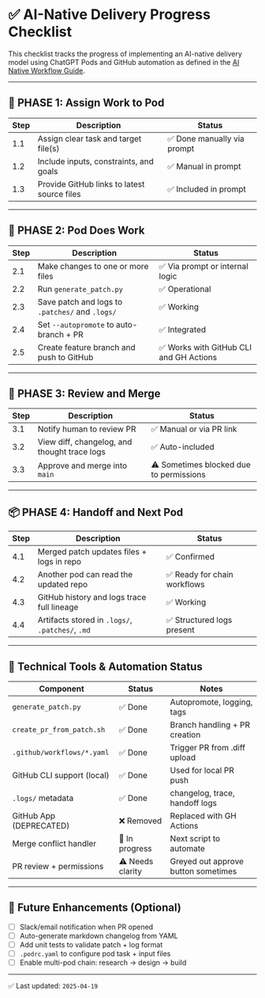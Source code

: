 # ✅ AI-Native Delivery Progress Checklist

This checklist tracks the progress of implementing an AI-native delivery model using ChatGPT Pods and GitHub automation as defined in the [AI Native Workflow Guide](../docs/ai-delivery-kit/AI%20Native%20Workflow%20Guide.md).

---

## 🧠 PHASE 1: Assign Work to Pod

| Step | Description | Status |
|------|-------------|--------|
| 1.1  | Assign clear task and target file(s)               | ✅ Done manually via prompt |
| 1.2  | Include inputs, constraints, and goals             | ✅ Manual in prompt |
| 1.3  | Provide GitHub links to latest source files        | ✅ Included in prompt |

---

## 🤖 PHASE 2: Pod Does Work

| Step | Description | Status |
|------|-------------|--------|
| 2.1  | Make changes to one or more files                  | ✅ Via prompt or internal logic |
| 2.2  | Run `generate_patch.py`                            | ✅ Operational |
| 2.3  | Save patch and logs to `.patches/` and `.logs/`    | ✅ Working |
| 2.4  | Set `--autopromote` to auto-branch + PR            | ✅ Integrated |
| 2.5  | Create feature branch and push to GitHub           | ✅ Works with GitHub CLI and GH Actions |

---

## 🔄 PHASE 3: Review and Merge

| Step | Description | Status |
|------|-------------|--------|
| 3.1  | Notify human to review PR                         | ✅ Manual or via PR link |
| 3.2  | View diff, changelog, and thought trace logs       | ✅ Auto-included |
| 3.3  | Approve and merge into `main`                      | ⚠️ Sometimes blocked due to permissions |

---

## 📦 PHASE 4: Handoff and Next Pod

| Step | Description | Status |
|------|-------------|--------|
| 4.1  | Merged patch updates files + logs in repo         | ✅ Confirmed |
| 4.2  | Another pod can read the updated repo             | ✅ Ready for chain workflows |
| 4.3  | GitHub history and logs trace full lineage        | ✅ Working |
| 4.4  | Artifacts stored in `.logs/`, `.patches/`, `.md`  | ✅ Structured logs present |

---

## 🧩 Technical Tools & Automation Status

| Component                     | Status   | Notes |
|------------------------------|----------|-------|
| `generate_patch.py`          | ✅ Done   | Autopromote, logging, tags |
| `create_pr_from_patch.sh`    | ✅ Done   | Branch handling + PR creation |
| `.github/workflows/*.yaml`   | ✅ Done   | Trigger PR from .diff upload |
| GitHub CLI support (local)   | ✅ Done   | Used for local PR push |
| `.logs/` metadata             | ✅ Done   | changelog, trace, handoff logs |
| GitHub App (DEPRECATED)      | ❌ Removed | Replaced with GH Actions |
| Merge conflict handler       | 🔄 In progress | Next script to automate |
| PR review + permissions      | ⚠️ Needs clarity | Greyed out approve button sometimes |

---

## 🔮 Future Enhancements (Optional)

- [ ] Slack/email notification when PR opened
- [ ] Auto-generate markdown changelog from YAML
- [ ] Add unit tests to validate patch + log format
- [ ] `.podrc.yaml` to configure pod task + input files
- [ ] Enable multi-pod chain: research → design → build

---

✅ Last updated: `2025-04-19`

